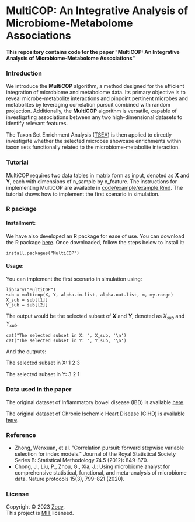 # MultiCOP: An Integrative Analysis of Microbiome-Metabolome Associations

**This repository contains code for the paper "MultiCOP: An Integrative Analysis of Microbiome-Metabolome Associations"**


### Introduction

We introduce the **MultiCOP** algorithm, a method designed for the efficient integration of microbiome and metabolome data. Its primary objective is to reveal microbe-metabolite interactions and pinpoint pertinent microbes and metabolites by leveraging correlation pursuit combined with random projection. Additionally, the **MultiCOP** algorithm is versatile, capable of investigating associations between any two high-dimensional datasets to identify relevant features. 

The Taxon Set Enrichment Analysis ([TSEA](xxxxxx)) is then applied to directly investigate whether the selected microbes showcase enrichments within taxon sets functionally related to the microbiome-metabolite interaction.


### Tutorial

MultiCOP requires two data tables in matrix form as input, denoted as **X** and **Y**, each with dimensions of n_sample by n_feature. The instructions for implementing MultiCOP are available in [code/example/example.Rmd](https://github.com/zoey114/MultiCOP/blob/main/code/example/example.Rmd). The tutorial shows how to implement the first scenario in simulation.


### R package

#### Installment:
We have also developed an R package for ease of use. You can download the R package [here](https://github.com/zoey114/MultiCOP/tree/main/code/R). Once downloaded, follow the steps below to install it:

```{r}
install.packages("MultiCOP")
```


#### Usage:

You can implement the first scenario in simulation using:

```{r}
library("MultiCOP")
sub = multicop(X, Y, alpha.in.list, alpha.out.list, m, my.range)
X_sub = sub[[1]]
Y_sub = sub[[2]]
```

The output would be the selected subset of **$X$** and **$Y$**, denoted as $X_{sub}$ and $Y_{sub}$.

```{r}
cat("The selected subset in X: ", X_sub, '\n')
cat("The selected subset in Y: ", Y_sub, '\n')
```
And the outputs: 

The selected subset in X:  1 2 3 

The selected subset in Y:  3 2 1 

### Data used in the paper

The original dataset of Inflammatory bowel disease (IBD) is available [here](https://ibdmdb.org/tunnel/public/summary.html).

The original dataset of Chronic Ischemic Heart Disease (CIHD) is available [here](https://www.nature.com/articles/s41591-022-01688-4).


### Reference
  - Zhong, Wenxuan, et al. "Correlation pursuit: forward stepwise variable selection for index models." Journal of the Royal Statistical Society Series B: Statistical Methodology 74.5 (2012): 849-870.
  - Chong, J., Liu, P., Zhou, G., Xia, J.: Using microbiome analyst for comprehensive statistical, functional, and meta-analysis of microbiome data. Nature protocols 15(3), 799–821 (2020).


### License

Copyright © 2023 [Zoey](https://github.com/zoey114). <br />
This project is [MIT](https://github.com/zoey114/MultiCOP/blob/main/LICENSE) licensed.

